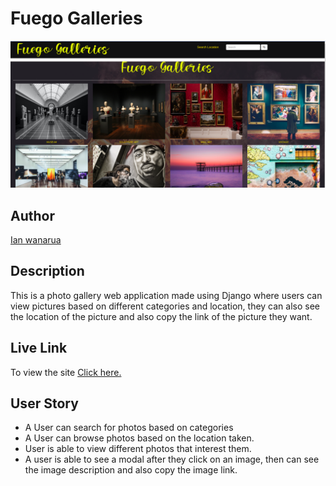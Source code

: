 # Fuego Galleries

![Fuego_galleries!](/static/img/screen.png)

## Author

[Ian wanarua](https://github.com/Ianwanarua)

## Description
This is a photo gallery web application made using Django where users can view pictures based on different categories and location, they can also see the location of the picture and also copy the link of the picture they want.

## Live Link

To view the site [Click here.]()

## User Story

* A User can search for photos based on categories
* A User can browse photos based on the location taken.
* User is able to view different photos that interest them.
* A user is able to see a modal after they click on an image, then can see the image description and also copy the image link.